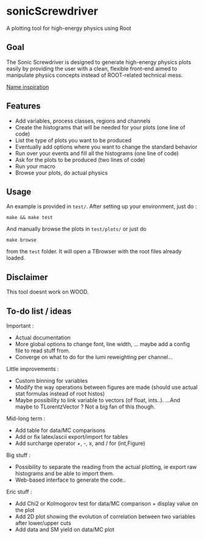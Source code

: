 sonicScrewdriver
================

A plotting tool for high-energy physics using Root

Goal
----

The Sonic Screwdriver is designed to generate high-energy physics plots easily by providing the user with a clean, flexible front-end aimed to manipulate physics concepts instead of ROOT-related technical mess.

[Name inspiration](https://en.wikipedia.org/wiki/Sonic_screwdriver)

Features
--------

- Add variables, process classes, regions and channels
- Create the histograms that will be needed for your plots (one line of code)
- List the type of plots you want to be produced
- Eventually add options where you want to change the standard behavior
- Run over your events and fill all the histograms (one line of code)
- Ask for the plots to be produced (two lines of code)
- Run your macro
- Browse your plots, do actual physics

Usage
-----

An example is provided in `test/`. 
After setting up your environment, just do :

    make && make test

And manually browse the plots in `test/plots/` or just do

    make browse

from the `test` folder. It will open a TBrowser with the root files already loaded.

Disclaimer
----------

This tool doesnt work on WOOD.

To-do list / ideas
------------------

Important :
- Actual documentation
- More global options to change font, line width, ... maybe add a config file to read stuff from.
- Converge on what to do for the lumi reweighting per channel...

Little improvements :
- Custom binning for variables
- Modify the way operations between figures are made (should use actual stat formulas instead of root histos)
- Maybe possibility to link variable to vectors (of float, ints..). ...And maybe to TLorentzVector ? Not a big fan of this though.

Mid-long term :
- Add table for data/MC comparisons
- Add or fix latex/ascii export/import for tables
- Add surcharge operator +, -, x, and / for (int,Figure)

Big stuff :
- Possibility to separate the reading from the actual plotting, ie export raw histograms and be able to import them.
- Web-based interface to generate the code..

Eric stuff :
- Add Chi2 or Kolmogorov test for data/MC comparison + display value on the plot
- Add 2D plot showing the evolution of correlation between two variables after lower/upper cuts
- Add data and SM yield on data/MC plot
